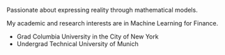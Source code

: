 Passionate about expressing reality through mathematical models.

My academic and research interests are in Machine Learning for Finance.

- Grad Columbia University in the City of New York 
- Undergrad Technical University of Munich
